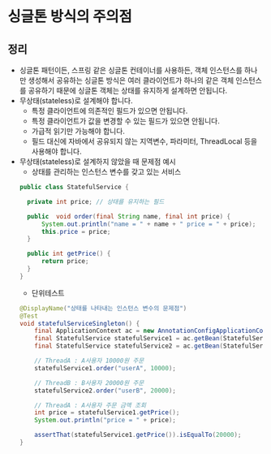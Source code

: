 # 싱글톤 방식의 주의점

## 정리

- 싱글톤 패턴이든, 스프링 같은 싱글톤 컨테이너를 사용하든, 객체 인스턴스를 하나만 생성해서 공유하는 싱글톤 방식은 여러 클라이언트가 하나의 같은 객체 인스턴스를 공유하기 때문에 싱글톤 객체는 상태를 유지하게 설계하면 안됩니다.
- 무상태(stateless)로 설계해야 합니다.
  - 특정 클라이언트에 의존적인 필드가 있으면 안됩니다.
  - 특정 클라이언트가 값을 변경할 수 있는 필드가 있으면 안됩니다.
  - 가급적 읽기만 가능해야 합니다.
  - 필드 대신에 자바에서 공유되지 않는 지역변수, 파라미터, ThreadLocal 등을 사용해야 합니다.
- 무상태(stateless)로 설계하지 않았을 때 문제점 예시
  - 상태를 관리하는 인스턴스 변수를 갖고 있는 서비스
  ```Java
  public class StatefulService {

    private int price; // 상태를 유지하는 필드

    public  void order(final String name, final int price) {
        System.out.println("name = " + name + " price = " + price);
        this.price = price;
    }

    public int getPrice() {
        return price;
    }
  }
  ```
  - 단위테스트
  ```Java
  @DisplayName("상태를 나타내는 인스턴스 변수의 문제점")
  @Test
  void statefulServiceSingleton() {
      final ApplicationContext ac = new AnnotationConfigApplicationContext(TestConfig.class);
      final StatefulService statefulService1 = ac.getBean(StatefulService.class);
      final StatefulService statefulService2 = ac.getBean(StatefulService.class);

      // ThreadA : A사용자 10000원 주문
      statefulService1.order("userA", 10000);

      // ThreadB : B사용자 20000원 주문
      statefulService2.order("userB", 20000);

      // ThreadA : A사용자 주문 금액 조회
      int price = statefulService1.getPrice();
      System.out.println("price = " + price);

      assertThat(statefulService1.getPrice()).isEqualTo(20000);
  }
  ```
